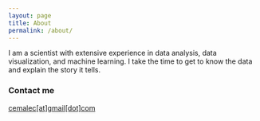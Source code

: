 ```yaml
---
layout: page
title: About
permalink: /about/
---
```


I am a scientist with extensive experience in data analysis, data visualization, and machine learning. I take the time to get to know the data and explain the story it tells.

### Contact me

[cemalec[at]gmail[dot]com](mailto:cemalec@gmail.com)
